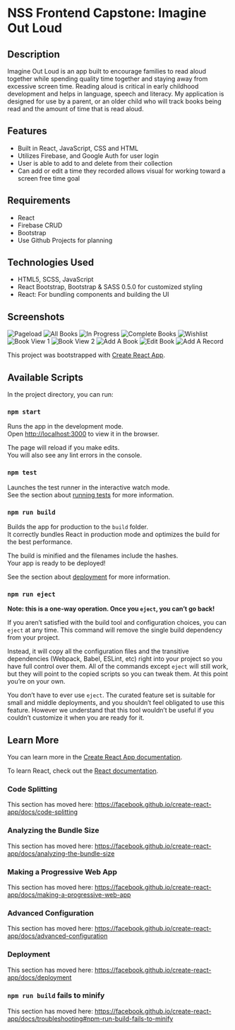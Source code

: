 # NSS Frontend Capstone: Imagine Out Loud

## Description
Imagine Out Loud is an app built to encourage families to
read aloud together while spending quality time together
and staying away from excessive screen time. Reading
aloud is critical in early childhood development and helps
in language, speech and literacy. My application is
designed for use by a parent, or an older child who will
track books being read and the amount of time that is
read aloud.

## Features

- Built in React, JavaScript, CSS and HTML
- Utilizes Firebase, and Google Auth for user login
- User is able to add to and delete from their collection
- Can add or edit a time they recorded allows visual for working toward a screen free time goal

## Requirements

- React
- Firebase CRUD
- Bootstrap
- Use Github Projects for planning

## Technologies Used

- HTML5, SCSS, JavaScript
- React Bootstrap, Bootstrap & SASS 0.5.0 for customized styling
- React: For bundling components and building the UI

## Screenshots
![Pageload](https://raw.githubusercontent.com/mariabrock/read-aloud-tracker/master/src/screenshots/pageload.PNG)
![All Books](https://raw.githubusercontent.com/mariabrock/read-aloud-tracker/master/src/screenshots/allbooksview.PNG)
![In Progress](https://raw.githubusercontent.com/mariabrock/read-aloud-tracker/master/src/screenshots/inprogressbooks.PNG)
![Complete Books](https://raw.githubusercontent.com/mariabrock/read-aloud-tracker/master/src/screenshots/completebooks.PNG)
![Wishlist](https://raw.githubusercontent.com/mariabrock/read-aloud-tracker/master/src/screenshots/wishlist.PNG)
![Book View 1](https://raw.githubusercontent.com/mariabrock/read-aloud-tracker/master/src/screenshots/bookview.PNG)
![Book View 2](https://raw.githubusercontent.com/mariabrock/read-aloud-tracker/master/src/screenshots/bookview2.PNG)
![Add A Book](https://raw.githubusercontent.com/mariabrock/read-aloud-tracker/master/src/screenshots/addabook.PNG)
![Edit Book](https://raw.githubusercontent.com/mariabrock/read-aloud-tracker/master/src/screenshots/editbookinfo.PNG)
![Add A Record](https://raw.githubusercontent.com/mariabrock/read-aloud-tracker/master/src/screenshots/addarecord.PNG)

This project was bootstrapped with [Create React App](https://github.com/facebook/create-react-app).

## Available Scripts

In the project directory, you can run:

### `npm start`

Runs the app in the development mode.<br />
Open [http://localhost:3000](http://localhost:3000) to view it in the browser.

The page will reload if you make edits.<br />
You will also see any lint errors in the console.

### `npm test`

Launches the test runner in the interactive watch mode.<br />
See the section about [running tests](https://facebook.github.io/create-react-app/docs/running-tests) for more information.

### `npm run build`

Builds the app for production to the `build` folder.<br />
It correctly bundles React in production mode and optimizes the build for the best performance.

The build is minified and the filenames include the hashes.<br />
Your app is ready to be deployed!

See the section about [deployment](https://facebook.github.io/create-react-app/docs/deployment) for more information.

### `npm run eject`

**Note: this is a one-way operation. Once you `eject`, you can’t go back!**

If you aren’t satisfied with the build tool and configuration choices, you can `eject` at any time. This command will remove the single build dependency from your project.

Instead, it will copy all the configuration files and the transitive dependencies (Webpack, Babel, ESLint, etc) right into your project so you have full control over them. All of the commands except `eject` will still work, but they will point to the copied scripts so you can tweak them. At this point you’re on your own.

You don’t have to ever use `eject`. The curated feature set is suitable for small and middle deployments, and you shouldn’t feel obligated to use this feature. However we understand that this tool wouldn’t be useful if you couldn’t customize it when you are ready for it.

## Learn More

You can learn more in the [Create React App documentation](https://facebook.github.io/create-react-app/docs/getting-started).

To learn React, check out the [React documentation](https://reactjs.org/).

### Code Splitting

This section has moved here: https://facebook.github.io/create-react-app/docs/code-splitting

### Analyzing the Bundle Size

This section has moved here: https://facebook.github.io/create-react-app/docs/analyzing-the-bundle-size

### Making a Progressive Web App

This section has moved here: https://facebook.github.io/create-react-app/docs/making-a-progressive-web-app

### Advanced Configuration

This section has moved here: https://facebook.github.io/create-react-app/docs/advanced-configuration

### Deployment

This section has moved here: https://facebook.github.io/create-react-app/docs/deployment

### `npm run build` fails to minify

This section has moved here: https://facebook.github.io/create-react-app/docs/troubleshooting#npm-run-build-fails-to-minify
